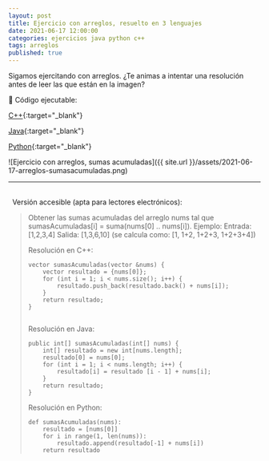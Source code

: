 ```yaml
---
layout: post
title: Ejercicio con arreglos, resuelto en 3 lenguajes
date: 2021-06-17 12:00:00
categories: ejercicios java python c++
tags: arreglos
published: true
---
```


Sigamos ejercitando con arreglos. ¿Te animas a intentar una resolución antes de leer las que están en la imagen?

🔸 Código ejecutable:

[C++](https://onlinegdb.com/GHRed_j14){:target="_blank"}

[Java](https://onlinegdb.com/RxRRwicC2){:target="_blank"}

[Python](https://onlinegdb.com/1HdxsFM9K){:target="_blank"}


![Ejercicio con arreglos, sumas acumuladas]({{ site.url }}/assets/2021-06-17-arreglos-sumasacumuladas.png)
<hr />
<br />&nbsp;
Versión accesible (apta para lectores electrónicos):

> Obtener las sumas acumuladas del arreglo nums tal que sumasAcumuladas[i] = suma(nums[0] .. nums[i]). Ejemplo:
> Entrada: [1,2,3,4]
> Salida: [1,3,6,10] (se calcula como: [1, 1+2, 1+2+3, 1+2+3+4])
> 
> Resolución en C++:
> 
> <pre><code>vector<int> sumasAcumuladas(vector<int> &nums) {
>     vector<int> resultado = {nums[0]};
>     for (int i = 1; i < nums.size(); i++) {
>         resultado.push_back(resultado.back() + nums[i]);
>     }
>     return resultado;
> }
> 
> </code></pre>
> 
> Resolución en Java:
>  
> <pre><code>public int[] sumasAcumuladas(int[] nums) {
>     int[] resultado = new int[nums.length];
>     resultado[0] = nums[0];
>     for (int i = 1; i < nums.length; i++) {
>         resultado[i] = resultado [i - 1] + nums[i];
>     }
>     return resultado;
> }</code></pre>
> 
> Resolución en Python:
>
> <pre><code>def sumasAcumuladas(nums):
>     resultado = [nums[0]]
>     for i in range(1, len(nums)):
>         resultado.append(resultado[-1] + nums[i])
>     return resultado</code></pre>

